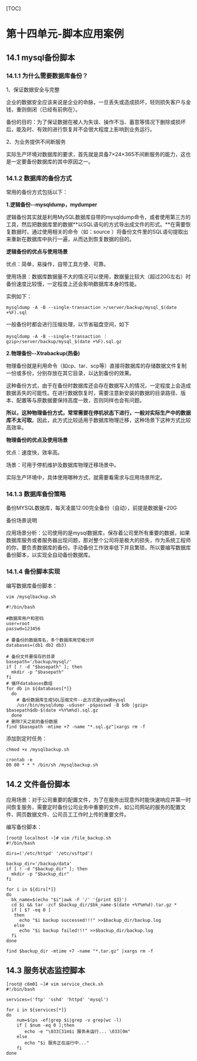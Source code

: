[TOC]







# 第十四单元-脚本应用案例





## 14.1 mysql备份脚本

### 14.1.1 为什么需要数据库备份？

1、保证数据安全与完整

企业的数据安全应该来说是企业的命脉，一旦丢失或造成损坏，轻则损失客户与金钱，重则倒闭（已经有前例在）。

备份的目的：为了保证数据在被人为失误、操作不当、蓄意等情况下删除或损坏后，能及时、有效的进行恢复并不会很大程度上影响到业务运行。

2、为业务提供不间断服务

实际生产环境对数据库的要求，首先就是具备7×24×365不间断服务的能力，这也是一定要备份数据库的其中原因之一。



### 14.1.2 数据库的备份方式

常用的备份方式包括以下：

**1.逻辑备份--mysqldump，mydumper**

逻辑备份其实就是利用MySQL数据库自带的mysqldump命令，或者使用第三方的工具，然后把数据库里的数据**以SQL语句的方式导出成文件的形式。**在需要恢复数据时，通过使用相关的命令（如：source ）将备份文件里的SQL语句提取出来重新在数据库中执行一遍，从而达到恢复数据的目的。

**逻辑备份的优点与使用场景**

优点：简单，易操作，自带工具方便、可靠。

使用场景：数据库数据量不大的情况可以使用，数据量比较大（超过20G左右）时备份速度比较慢，一定程度上还会影响数据库本身的性能。

实例如下：

```
mysqldump -A -B --single-transaction >/server/backup/mysql_$(date +%F).sql
```

一般备份时都会进行压缩处理，以节省磁盘空间，如下

```
mysqldump -A -B --single-transaction ｜gzip>/server/backup/mysql_$(date +%F).sql.gz
```



**2.物理备份--Xtrabackup(热备)**

物理备份就是利用命令（如cp、tar、scp等）直接将数据库的存储数据文件复制一份或多份，分别存放在其它目录，以达到备份的效果。

这种备份方式，由于在备份时数据库还会存在数据写入的情况，一定程度上会造成数据丢失的可能性。在进行数据恢复时，需要注意新安装的数据的目录路径、版本、配置等与原数据要保持高度一致，否则同样也会有问题。

**所以，这种物理备份方式，常常需要在停机状态下进行，一般对实际生产中的数据库不太可取**。因此，此方式比较适用于数据库物理迁移，这种场景下这种方式比较高效率。

**物理备份的优点及使用场景**

优点：速度快，效率高。

场景：可用于停机维护及数据库物理迁移场景中。

实际生产环境中，具体使用哪种方式，就需要看需求与应用场景所定。





### 14.1.3 数据库备份策略

备份MYSQL数据库，每天凌晨12:00完全备份（自动），前提是数据量<20G

备份场景说明

应用场景分析：公司使用的是mysql数据库，保存着公司里所有重要的数据，如果数据库服务或者服务器出现问题，那对整个公司将是极大的损失，作为系统工程师的你，要负责数据库的备份。手动备份工作效率低下并且繁琐，所以要编写数据库备份脚本，以实现全自动备份数据库。



### 14.1.4 备份脚本实现

编写数据库备份脚本：

```shell
vim /mysqlbackup.sh

#!/bin/bash

#数据库用户和密码
user=root
passwd=123456

# 要备份的数据库名，多个数据库用空格分开
databases=(db1 db2 db3) 

# 备份文件要保存的目录
basepath='/backup/mysql/'
if [ ! -d "$basepath" ]; then
  mkdir -p "$basepath"
fi
# 循环databases数组
for db in ${databases[*]}
  do
    # 备份数据库生成SQL压缩文件--此方式是yum装mysql
    /usr/bin/mysqldump -u$user -p$passwd -B $db |gzip> $basepath$db-$(date +%Y%m%d).sql.gz
  done
# 删除7天之前的备份数据
find $basepath -mtime +7 -name "*.sql.gz"|xargs rm -f
```

添加到定时任务：

```shell
chmod +x /mysqlbackup.sh

crontab -e
00 00 * * * /bin/sh /mysqlbackup.sh
```





## 14.2 文件备份脚本

应用场景：对于公司重要的配置文件，为了在服务出现意外时能快速响应并第一时间恢复服务，需要定时备份公司业务中重要的文件，如公司网站的服务的配置文件、网页数据文件、公司员工工作时上传的重要文件。

编写备份脚本：

```shell
[root@ localhost ~]# vim /file_backup.sh
#!/bin/bash

dirs=('/etc/httpd' '/etc/vsftpd')

backup_dir='/backup/data'
if [ ! -d "$backup_dir" ]; then
  mkdir -p "$backup_dir"
fi

for i in ${dirs[*]}
do
  bk_name=$(echo "$i"|awk -F '/' '{print $3}')
  cd $i && tar -zcf $backup_dir/$bk_name-$(date +%Y%m%d).tar.gz *
  if [ $? -eq 0 ]
   then
     echo "$i backup successed!!!" >>$backup_dir/backup.log
   else
     echo "$i backup failed!!!" >>$backup_dir/backup.log
  fi
done

find $backup_dir -mtime +7 -name "*.tar.gz" |xargs rm -f
```







## 14.3 服务状态监控脚本







```shell
[root@ c6m01 ~]# vim service_check.sh
#!/bin/bash

services=('ftp' 'sshd' 'httpd' 'mysql')

for i in ${services[*]}
do
    num=$(ps -ef|grep $i|grep -v grep|wc -l)
    if [ $num -eq 0 ];then
       echo -e "\033[31m$i 服务未运行... \033[0m"
    else
       echo "$i 服务正在运行中..."
    fi
done

```

























































































































































